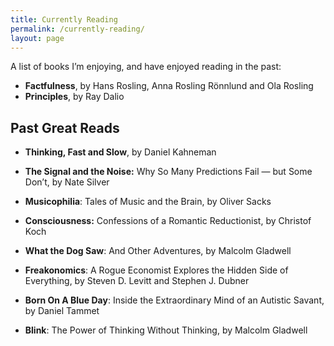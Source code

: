 ```yaml
---
title: Currently Reading
permalink: /currently-reading/
layout: page
---
```

A list of books I’m enjoying, and have enjoyed reading in the past:

  * **Factfulness**, by Hans Rosling, Anna Rosling Rönnlund and Ola Rosling 
  * **Principles**, by Ray Dalio 

## Past Great Reads

  * **Thinking, Fast and Slow**, by Daniel Kahneman  

  * **The Signal and the Noise:** Why So Many Predictions Fail — but Some Don’t,  by Nate Silver

  * **Musicophilia**: Tales of Music and the Brain,  by Oliver Sacks

  * **Consciousness:** Confessions of a Romantic Reductionist,  by Christof Koch

  * **What the Dog Saw**: And Other Adventures,  by Malcolm Gladwell

  * **Freakonomics**: A Rogue Economist Explores the Hidden Side of Everything, by Steven D. Levitt and Stephen J. Dubner

  * **Born On A Blue Day**: Inside the Extraordinary Mind of an Autistic Savant,  by Daniel Tammet

  * **Blink**: The Power of Thinking Without Thinking, by Malcolm Gladwell